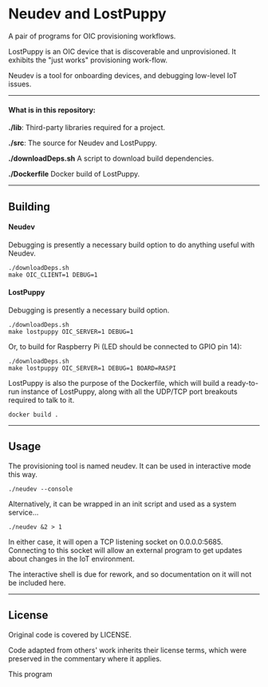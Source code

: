 # Neudev and LostPuppy
A pair of programs for OIC provisioning workflows.

LostPuppy is an OIC device that is discoverable and unprovisioned. It exhibits the "just works" provisioning work-flow.

Neudev is a tool for onboarding devices, and debugging low-level IoT issues.

----------------------

#### What is in this repository:
**./lib**:  Third-party libraries required for a project.

**./src**:  The source for Neudev and LostPuppy.

**./downloadDeps.sh**   A script to download build dependencies.

**./Dockerfile**   Docker build of LostPuppy.



----------------------

## Building

#### Neudev
Debugging is presently a necessary build option to do anything useful with Neudev.

    ./downloadDeps.sh
    make OIC_CLIENT=1 DEBUG=1

#### LostPuppy
Debugging is presently a necessary build option.

    ./downloadDeps.sh
    make lostpuppy OIC_SERVER=1 DEBUG=1

Or, to build for Raspberry Pi (LED should be connected to GPIO pin 14):

    ./downloadDeps.sh
    make lostpuppy OIC_SERVER=1 DEBUG=1 BOARD=RASPI


LostPuppy is also the purpose of the Dockerfile, which will build a ready-to-run instance of LostPuppy, along with all the UDP/TCP port breakouts required to talk to it.

    docker build .

----------------------

## Usage
The provisioning tool is named neudev. It can be used in interactive mode this way.

    ./neudev --console

Alternatively, it can be wrapped in an init script and used as a system service...

    ./neudev &2 > 1

In either case, it will open a TCP listening socket on 0.0.0.0:5685. Connecting to this socket will allow an external program to get updates about changes in the IoT environment.

The interactive shell is due for rework, and so documentation on it will not be included here.

----------------------
## License
Original code is covered by LICENSE.

Code adapted from others' work inherits their license terms, which were preserved in the commentary where it applies.

This program
